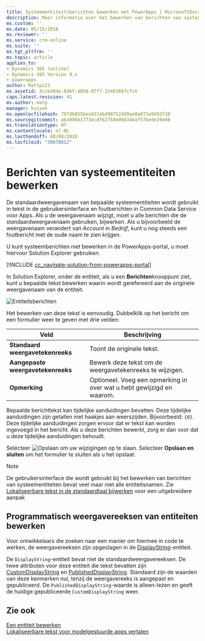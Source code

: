 ```yaml
---
title: Systeementiteitsberichten bewerken met PowerApps | MicrosoftDocs
description: Meer informatie over het bewerken van berichten van systeementiteiten
ms.custom: ''
ms.date: 05/15/2018
ms.reviewer: ''
ms.service: crm-online
ms.suite: ''
ms.tgt_pltfrm: ''
ms.topic: article
applies_to:
- Dynamics 365 (online)
- Dynamics 365 Version 9.x
- powerapps
author: Mattp123
ms.assetid: 3ccbd8de-8d6f-4058-87f7-15463667cfc6
caps.latest.revision: 41
ms.author: matp
manager: kvivek
ms.openlocfilehash: 797d6855bea421abd90752dd9ae0ad73a9d92f38
ms.sourcegitcommit: aba996b1773ecdf62758e06b34eaf57bede29e08
ms.translationtype: HT
ms.contentlocale: nl-NL
ms.lasthandoff: 08/08/2018
ms.locfileid: "39678612"
---
```

# <a name="edit-system-entity-messages"></a>Berichten van systeementiteiten bewerken

De standaardweergavenaam van bepaalde systeementiteiten wordt gebruikt in tekst in de gebruikersinterface en foutberichten in Common Data Service voor Apps. Als u de weergavenaam wijzigt, moet u alle berichten die de standaardweergavenaam gebruiken, bijwerken. Als u bijvoorbeeld de weergavenaam verandert van *Account* in *Bedrijf*, kunt u nog steeds een foutbericht met de oude naam te zien krijgen.  

U kunt systeemberichten niet bewerken in de PowerApps-portal, u moet hiervoor Solution Explorer gebruiken.

[!INCLUDE [cc_navigate-solution-from-powerapps-portal](../../includes/cc_navigate-solution-from-powerapps-portal.md)]

In Solution Explorer, onder de entiteit, als u een **Berichten**knooppunt ziet, kunt u bepaalde tekst bewerken waarin wordt gerefereerd aan de originele weergavenaam van de entiteit. 

![Entiteitsberichten](../model-driven-apps/media/entity-messages.png)

Het bewerken van deze tekst is eenvoudig. Dubbelklik op het bericht om een formulier weer te geven met drie velden:  
  
|Veld|Beschrijving|  
|-----------|-----------------|  
|**Standaard weergavetekenreeks**|Toont de originele tekst.|  
|**Aangepaste weergavetekenreeks**|Bewerk deze tekst om de weergavetekenreeks te wijzigen.|  
|**Opmerking**|Optioneel. Voeg een opmerking in over wat u hebt gewijzigd en waarom.|  
  
Bepaalde berichttekst kan tijdelijke aanduidingen bevatten. Deze tijdelijke aanduidingen zijn getallen met haakjes aan weerszijden. Bijvoorbeeld: `{0}`. Deze tijdelijke aanduidingen zorgen ervoor dat er tekst kan worden ingevoegd in het bericht. Als u deze berichten bewerkt, zorg er dan voor dat u deze tijdelijke aanduidingen behoudt. 

Selecteer ![Opslaan](media/save-entity-icon-solution-explorer.png) om uw wijzigingen op te slaan. Selecteer **Opslaan en sluiten** om het formulier te sluiten als u het opslaat.

> [!NOTE]
> De gebruikersinterface die wordt gebruikt bij het bewerken van berichten van systeementiteiten bevat veel maar niet alle entiteitsnamen. Zie [Lokaliseerbare tekst in de standaardtaal bijwerken](../model-driven-apps/translate-localizable-text.md#updating-localizable-text-in-the-base-language) voor een uitgebreidere aanpak

## <a name="programmatically-update-entity-display-strings"></a>Programmatisch weergavereeksen van entiteiten bewerken

Voor ontwikkelaars die zoeken naar een manier om hiermee in code te werken, de weergavereeksen zijn opgeslagen in de [DisplayString](../../developer/common-data-service/reference/entities/displaystring.md)-entiteit. 

De `DisplayString`-entiteit bevat niet de standaardweergavereeksen. De twee attributen voor deze entiteit die tekst bevatten zijn [CustomDisplayString](../../developer/common-data-service/reference/entities/displaystring.md#BKMK_CustomDisplayString) en [PublishedDisplayString](../../developer/common-data-service/reference/entities/displaystring.md#BKMK_PublishedDisplayString). Standaard zijn de waarden van deze kenmerken nul, tenzij de weergavereeks is aangepast en gepubliceerd. De `PublishedDisplayString`-waarde is alleen-lezen en geeft de huidige gepubliceerde `CustomDisplayString` weer.
 
## <a name="see-also"></a>Zie ook
[Een entiteit bewerken](edit-entities.md)<br />
[Lokaliseerbare tekst voor modelgestuurde apps vertalen](../model-driven-apps/translate-localizable-text.md)
